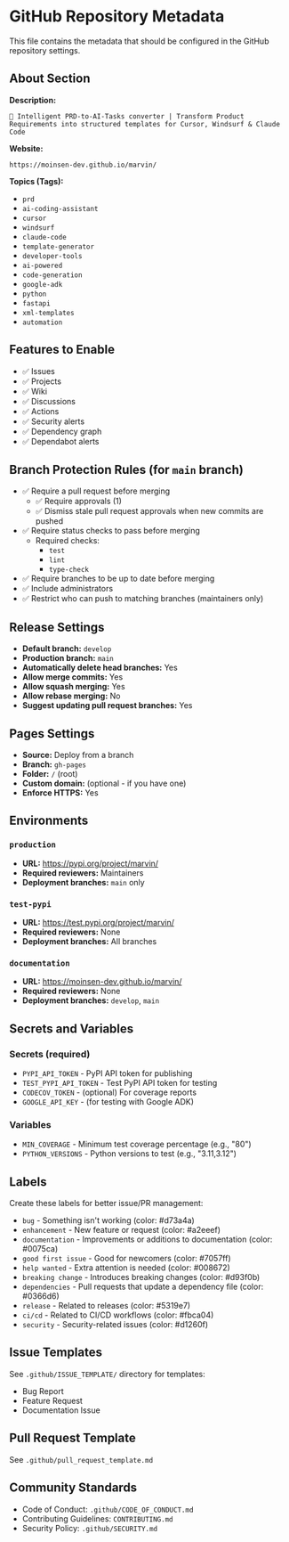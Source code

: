 # GitHub Repository Metadata

This file contains the metadata that should be configured in the GitHub repository settings.

## About Section

**Description:**
```
🤖 Intelligent PRD-to-AI-Tasks converter | Transform Product Requirements into structured templates for Cursor, Windsurf & Claude Code
```

**Website:**
```
https://moinsen-dev.github.io/marvin/
```

**Topics (Tags):**
- `prd`
- `ai-coding-assistant`
- `cursor`
- `windsurf`
- `claude-code`
- `template-generator`
- `developer-tools`
- `ai-powered`
- `code-generation`
- `google-adk`
- `python`
- `fastapi`
- `xml-templates`
- `automation`

## Features to Enable

- ✅ Issues
- ✅ Projects
- ✅ Wiki
- ✅ Discussions
- ✅ Actions
- ✅ Security alerts
- ✅ Dependency graph
- ✅ Dependabot alerts

## Branch Protection Rules (for `main` branch)

- ✅ Require a pull request before merging
  - ✅ Require approvals (1)
  - ✅ Dismiss stale pull request approvals when new commits are pushed
- ✅ Require status checks to pass before merging
  - Required checks:
    - `test`
    - `lint`
    - `type-check`
- ✅ Require branches to be up to date before merging
- ✅ Include administrators
- ✅ Restrict who can push to matching branches (maintainers only)

## Release Settings

- **Default branch:** `develop`
- **Production branch:** `main`
- **Automatically delete head branches:** Yes
- **Allow merge commits:** Yes
- **Allow squash merging:** Yes
- **Allow rebase merging:** No
- **Suggest updating pull request branches:** Yes

## Pages Settings

- **Source:** Deploy from a branch
- **Branch:** `gh-pages`
- **Folder:** `/` (root)
- **Custom domain:** (optional - if you have one)
- **Enforce HTTPS:** Yes

## Environments

### `production`
- **URL:** https://pypi.org/project/marvin/
- **Required reviewers:** Maintainers
- **Deployment branches:** `main` only

### `test-pypi`
- **URL:** https://test.pypi.org/project/marvin/
- **Required reviewers:** None
- **Deployment branches:** All branches

### `documentation`
- **URL:** https://moinsen-dev.github.io/marvin/
- **Required reviewers:** None
- **Deployment branches:** `develop`, `main`

## Secrets and Variables

### Secrets (required)
- `PYPI_API_TOKEN` - PyPI API token for publishing
- `TEST_PYPI_API_TOKEN` - Test PyPI API token for testing
- `CODECOV_TOKEN` - (optional) For coverage reports
- `GOOGLE_API_KEY` - (for testing with Google ADK)

### Variables
- `MIN_COVERAGE` - Minimum test coverage percentage (e.g., "80")
- `PYTHON_VERSIONS` - Python versions to test (e.g., "3.11,3.12")

## Labels

Create these labels for better issue/PR management:

- `bug` - Something isn't working (color: #d73a4a)
- `enhancement` - New feature or request (color: #a2eeef)
- `documentation` - Improvements or additions to documentation (color: #0075ca)
- `good first issue` - Good for newcomers (color: #7057ff)
- `help wanted` - Extra attention is needed (color: #008672)
- `breaking change` - Introduces breaking changes (color: #d93f0b)
- `dependencies` - Pull requests that update a dependency file (color: #0366d6)
- `release` - Related to releases (color: #5319e7)
- `ci/cd` - Related to CI/CD workflows (color: #fbca04)
- `security` - Security-related issues (color: #d1260f)

## Issue Templates

See `.github/ISSUE_TEMPLATE/` directory for templates:
- Bug Report
- Feature Request
- Documentation Issue

## Pull Request Template

See `.github/pull_request_template.md`

## Community Standards

- Code of Conduct: `.github/CODE_OF_CONDUCT.md`
- Contributing Guidelines: `CONTRIBUTING.md`
- Security Policy: `.github/SECURITY.md`